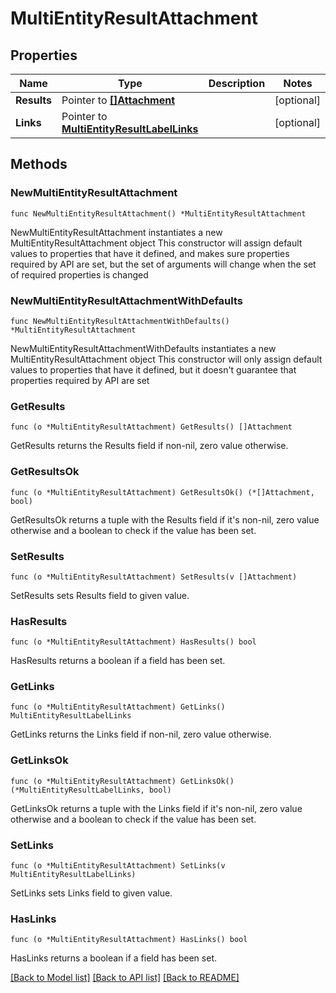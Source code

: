 # MultiEntityResultAttachment

## Properties

Name | Type | Description | Notes
------------ | ------------- | ------------- | -------------
**Results** | Pointer to [**[]Attachment**](Attachment.md) |  | [optional] 
**Links** | Pointer to [**MultiEntityResultLabelLinks**](MultiEntityResultLabelLinks.md) |  | [optional] 

## Methods

### NewMultiEntityResultAttachment

`func NewMultiEntityResultAttachment() *MultiEntityResultAttachment`

NewMultiEntityResultAttachment instantiates a new MultiEntityResultAttachment object
This constructor will assign default values to properties that have it defined,
and makes sure properties required by API are set, but the set of arguments
will change when the set of required properties is changed

### NewMultiEntityResultAttachmentWithDefaults

`func NewMultiEntityResultAttachmentWithDefaults() *MultiEntityResultAttachment`

NewMultiEntityResultAttachmentWithDefaults instantiates a new MultiEntityResultAttachment object
This constructor will only assign default values to properties that have it defined,
but it doesn't guarantee that properties required by API are set

### GetResults

`func (o *MultiEntityResultAttachment) GetResults() []Attachment`

GetResults returns the Results field if non-nil, zero value otherwise.

### GetResultsOk

`func (o *MultiEntityResultAttachment) GetResultsOk() (*[]Attachment, bool)`

GetResultsOk returns a tuple with the Results field if it's non-nil, zero value otherwise
and a boolean to check if the value has been set.

### SetResults

`func (o *MultiEntityResultAttachment) SetResults(v []Attachment)`

SetResults sets Results field to given value.

### HasResults

`func (o *MultiEntityResultAttachment) HasResults() bool`

HasResults returns a boolean if a field has been set.

### GetLinks

`func (o *MultiEntityResultAttachment) GetLinks() MultiEntityResultLabelLinks`

GetLinks returns the Links field if non-nil, zero value otherwise.

### GetLinksOk

`func (o *MultiEntityResultAttachment) GetLinksOk() (*MultiEntityResultLabelLinks, bool)`

GetLinksOk returns a tuple with the Links field if it's non-nil, zero value otherwise
and a boolean to check if the value has been set.

### SetLinks

`func (o *MultiEntityResultAttachment) SetLinks(v MultiEntityResultLabelLinks)`

SetLinks sets Links field to given value.

### HasLinks

`func (o *MultiEntityResultAttachment) HasLinks() bool`

HasLinks returns a boolean if a field has been set.


[[Back to Model list]](../README.md#documentation-for-models) [[Back to API list]](../README.md#documentation-for-api-endpoints) [[Back to README]](../README.md)


